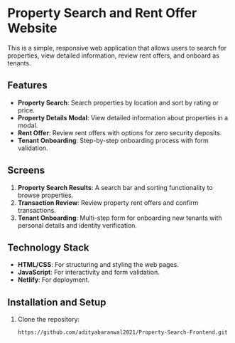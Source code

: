 # Property Search and Rent Offer Website

This is a simple, responsive web application that allows users to search for properties, view detailed information, review rent offers, and onboard as tenants.

## Features

- **Property Search**: Search properties by location and sort by rating or price.
- **Property Details Modal**: View detailed information about properties in a modal.
- **Rent Offer**: Review rent offers with options for zero security deposits.
- **Tenant Onboarding**: Step-by-step onboarding process with form validation.

## Screens

1. **Property Search Results**: A search bar and sorting functionality to browse properties.
2. **Transaction Review**: Review property rent offers and confirm transactions.
3. **Tenant Onboarding**: Multi-step form for onboarding new tenants with personal details and identity verification.

## Technology Stack

- **HTML/CSS**: For structuring and styling the web pages.
- **JavaScript**: For interactivity and form validation.
- **Netlify**: For deployment.

## Installation and Setup

1. Clone the repository:

   ```bash
   https://github.com/adityabaranwal2021/Property-Search-Frontend.git
